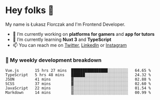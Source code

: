 # Hey folks 👋

My name is Łukasz Florczak and I'm Frontend Developer. 

- 🔭 I’m currently working on **platforms for gamers** and **app for tutors**
- 🌱 I’m currently learning **Nuxt 3** and **TypeScript**
- 📫 You can reach me on [Twitter](https://twitter.com/lukaszflorczak), [LinkedIn](https://pl.linkedin.com/in/lukasz-florczak) or [Instagram](https://instagram.com/lukaszflorczak)


### 🧮 My weekly development breakdown

<!--START_SECTION:waka-->

```text
Vue.js       15 hrs 27 mins  ████████████████░░░░░░░░░   64.65 %
TypeScript   5 hrs 48 mins   ██████░░░░░░░░░░░░░░░░░░░   24.32 %
JSON         41 mins         ▓░░░░░░░░░░░░░░░░░░░░░░░░   02.88 %
SCSS         37 mins         ▓░░░░░░░░░░░░░░░░░░░░░░░░   02.60 %
JavaScript   22 mins         ▒░░░░░░░░░░░░░░░░░░░░░░░░   01.54 %
Markdown     14 mins         ▒░░░░░░░░░░░░░░░░░░░░░░░░   00.99 %
```

<!--END_SECTION:waka-->

<!--
**lukaszflorczak/lukaszflorczak** is a ✨ _special_ ✨ repository because its `README.md` (this file) appears on your GitHub profile.

Here are some ideas to get you started:

- 🔭 I’m currently working on ...
- 🌱 I’m currently learning ...
- 👯 I’m looking to collaborate on ...
- 🤔 I’m looking for help with ...
- 💬 Ask me about ...
- 📫 How to reach me: ...
- 😄 Pronouns: ...
- ⚡ Fun fact: ...
-->
